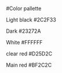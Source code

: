 

#Color pallette

Light black
#2C2F33

Dark
#23272A

White
#FFFFFF

clear red
#D25D2C

Main red
#BF2C2C